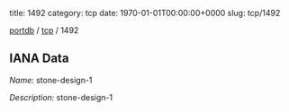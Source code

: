 title: 1492
category: tcp
date: 1970-01-01T00:00:00+0000
slug: tcp/1492

[portdb](/) / [tcp](/category/tcp.html) / 1492


## IANA Data

_Name:_ stone-design-1

_Description:_ stone-design-1

